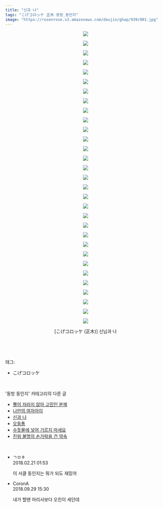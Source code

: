 ```yaml
---
title: "신과 나"
tags: "こげコロッケ 正木 동방_동인지"
image: "https://rosenrose.s3.amazonaws.com/doujin/ghap/939/001.jpg"
---
```

<div class="article">
<p style="text-align: center; clear: none; float: none;"><img src="{{ site.imgserver1 }}/ghap/939/001.jpg"/></p>
<p style="text-align: center; clear: none; float: none;"><img src="{{ site.imgserver1 }}/ghap/939/002.jpg"/></p>
<p style="text-align: center; clear: none; float: none;"><img src="{{ site.imgserver1 }}/ghap/939/003.jpg"/></p>
<p style="text-align: center; clear: none; float: none;"><img src="{{ site.imgserver1 }}/ghap/939/004.jpg"/></p>
<p style="text-align: center; clear: none; float: none;"><img src="{{ site.imgserver1 }}/ghap/939/005.jpg"/></p>
<p style="text-align: center; clear: none; float: none;"><img src="{{ site.imgserver1 }}/ghap/939/006.jpg"/></p>
<p style="text-align: center; clear: none; float: none;"><img src="{{ site.imgserver1 }}/ghap/939/007.jpg"/></p>
<p style="text-align: center; clear: none; float: none;"><img src="{{ site.imgserver1 }}/ghap/939/008.jpg"/></p>
<p style="text-align: center; clear: none; float: none;"><img src="{{ site.imgserver1 }}/ghap/939/009.jpg"/></p>
<p style="text-align: center; clear: none; float: none;"><img src="{{ site.imgserver1 }}/ghap/939/010.jpg"/></p>
<p style="text-align: center; clear: none; float: none;"><img src="{{ site.imgserver1 }}/ghap/939/011.jpg"/></p>
<p style="text-align: center; clear: none; float: none;"><img src="{{ site.imgserver1 }}/ghap/939/012.jpg"/></p>
<p style="text-align: center; clear: none; float: none;"><img src="{{ site.imgserver1 }}/ghap/939/013.jpg"/></p>
<p style="text-align: center; clear: none; float: none;"><img src="{{ site.imgserver1 }}/ghap/939/014.jpg"/></p>
<p style="text-align: center; clear: none; float: none;"><img src="{{ site.imgserver1 }}/ghap/939/015.jpg"/></p>
<p style="text-align: center; clear: none; float: none;"><img src="{{ site.imgserver1 }}/ghap/939/016.jpg"/></p>
<p style="text-align: center; clear: none; float: none;"><img src="{{ site.imgserver1 }}/ghap/939/017.jpg"/></p>
<p style="text-align: center; clear: none; float: none;"><img src="{{ site.imgserver1 }}/ghap/939/018.jpg"/></p>
<p style="text-align: center; clear: none; float: none;"><img src="{{ site.imgserver1 }}/ghap/939/019.jpg"/></p>
<p style="text-align: center; clear: none; float: none;"><img src="{{ site.imgserver1 }}/ghap/939/020.jpg"/></p>
<p style="text-align: center; clear: none; float: none;"><img src="{{ site.imgserver1 }}/ghap/939/021.jpg"/></p>
<p style="text-align: center; clear: none; float: none;"><img src="{{ site.imgserver1 }}/ghap/939/022.jpg"/></p>
<p style="text-align: center; clear: none; float: none;"><img src="{{ site.imgserver1 }}/ghap/939/023.jpg"/></p>
<p style="text-align: center; clear: none; float: none;"><img src="{{ site.imgserver1 }}/ghap/939/024.jpg"/></p>
<p style="text-align: center; clear: none; float: none;"><img src="{{ site.imgserver1 }}/ghap/939/025.jpg"/></p>
<p style="text-align: center; clear: none; float: none;"><img src="{{ site.imgserver1 }}/ghap/939/026.jpg"/></p>
<p style="text-align: center; clear: none; float: none;"><img src="{{ site.imgserver1 }}/ghap/939/027.jpg"/></p>
<p style="text-align: center; clear: none; float: none;"><img src="{{ site.imgserver1 }}/ghap/939/028.jpg"/></p>
<p style="text-align: center; clear: none; float: none;"><img src="{{ site.imgserver1 }}/ghap/939/029.jpg"/></p>
<p style="text-align: center; clear: none; float: none;"><img src="{{ site.imgserver1 }}/ghap/939/030.jpg"/></p>
<p style="text-align: center; clear: none; float: none;"><img src="{{ site.imgserver1 }}/ghap/939/031.jpg"/></p>
<p style="text-align: center; clear: none; float: none;">[こげコロッケ (正木)] 신님과 나</p>
<p><br/></p>
</div><br/>
<div class="tagTrail">
<p>태그: </p>
<ul>
<li>こげコロッケ</li>
</ul>
</div><br/>
<div class="another">
<p>'동방 동인지' 카테고리의 다른 글</p>
<ul>
<li><a href="/ghap_941">뿔이 자라지 않아 고민인 분께</a></li>
<li><a href="/ghap_940">나만의 여자아이</a></li>
<li><a href="/ghap_939">신과 나</a></li>
<li><a href="/ghap_938">오동통</a></li>
<li><a href="/ghap_937">수돗물에 넣어 기르지 마세요</a></li>
<li><a href="/ghap_935">진위 불명의 손가락을 건 약속</a></li>
</ul>
</div><br/>
<div class="cb_module cb_fluid">
<div class="cb_wrt cb_profile">
<div class="comment">
<ul>
<li class="cb_thumb_off" id="comment15203518">
<div class="cb_comment_area">
<div class="cb_info_area">
<div class="cb_section">
<span class="cb_nick_name">ㄱㅁㅎ</span>
</div>
<div class="cb_section">
<span class="cb_date">2018.02.21 01:53 </span>
</div>
</div>
<div class="cb_dsc_comment">
<p class="cb_dsc">
											이 서클 동인지는 뭐가 되도 재밌어
										</p>
</div>
</div></li>
<li class="cb_thumb_off" id="comment15341735">
<div class="cb_comment_area">
<div class="cb_info_area">
<div class="cb_section">
<span class="cb_nick_name">CoronA</span>
</div>
<div class="cb_section">
<span class="cb_date">2018.09.29 15:30 </span>
</div>
</div>
<div class="cb_dsc_comment">
<p class="cb_dsc">
											내가 할땐 마리사보다 오린이 세던데
										</p>
</div>
</div></li>
</ul>
</div>
</div><!-- commentList close -->
</div><br/>
